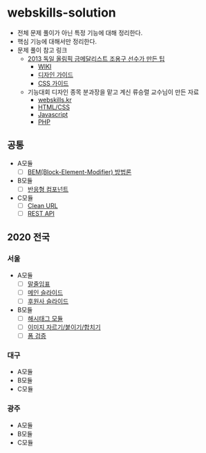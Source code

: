 # webskills-solution

- 전체 문제 풀이가 아닌 특정 기능에 대해 정리한다.
- 핵심 기능에 대해서만 정리한다.
- 문제 풀이 참고 링크
  - [2013 독일 올림픽 금메달리스트 조용구 선수가 만든 팁](https://github.com/ChoDragon9/skills)
    - [WIKI](https://github.com/ChoDragon9/skills/wiki)
    - [디자인 가이드](https://github.com/ChoDragon9/skills/wiki/%EB%94%94%EC%9E%90%EC%9D%B8-%EA%B0%80%EC%9D%B4%EB%93%9C-%EC%A0%95%EB%A6%AC)
    - [CSS 가이드](https://github.com/ChoDragon9/skills/wiki/%EB%A0%88%EC%9D%B4%EC%95%84%EC%9B%83%EA%B3%BC%EC%A0%9C-%EC%95%84%EB%A6%84%EB%8B%B5%EA%B2%8C-%ED%95%B4%EA%B2%B0%ED%95%98%EA%B8%B0)
  - 기능대회 디자인 종목 분과장을 맡고 계신 류승렬 교수님이 만든 자료
    - [webskills.kr](https://webskills.kr/)
    - [HTML/CSS](https://webskills.kr/2018/data/WEB_HTML_CSS.pdf)
    - [Javascript](https://webskills.kr/2018/data/JavaScript_jQuery.pdf)
    - [PHP](https://webskills.kr/2018/data/PHP_Web_Programming.pdf)

## 공통

- A모듈
  - [ ] [BEM(Block-Element-Modifier) 방법론](./C_Module/공통-BEMCSS/)
- B모듈
  - [ ] [반응형 컴포넌트](./B_Module/공통-반응형-컴포넌트/)
- C모듈
  - [ ] [Clean URL](./C_Module/공통-clean-url/)
  - [ ] [REST API](./C_Module/공통-RESTAPI/)

## 2020 전국

### 서울

- A모듈
  - [ ] [말줄임표](./A_Module/2020-서울-말줄임표/)
  - [ ] [메인 슬라이드](./A_Module/2020-서울-메인-슬라이드/)
  - [ ] [후원사 슬라이드](./A_Module/2020-서울-후원사-슬라이드/)
- B모듈
  - [ ] [해시태그 모듈](./B_Module/2020-서울-해시태그/)
  - [ ] [이미지 자르기/붙이기/합치기](./B_Module/2020-서울-이미지-자르기-붙이기-합치기/)
  - [ ] [폼 검증](./B_Module/2020-서울-폼-검증/)
  
### 대구

- A모듈
- B모듈
- C모듈

### 광주

- A모듈
- B모듈
- C모듈